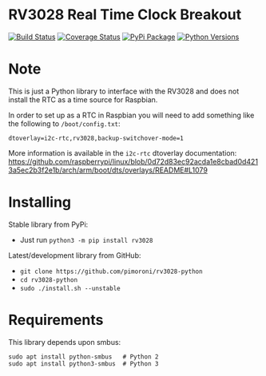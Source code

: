 # RV3028 Real Time Clock Breakout

[![Build Status](https://shields.io/github/workflow/status/pimoroni/rv3028-python/Python%20Tests.svg)](https://github.com/pimoroni/rv3028-python/actions/workflows/test.yml)
[![Coverage Status](https://coveralls.io/repos/github/pimoroni/rv3028-python/badge.svg?branch=master)](https://coveralls.io/github/pimoroni/rv3028-python?branch=master)
[![PyPi Package](https://img.shields.io/pypi/v/rv3028.svg)](https://pypi.python.org/pypi/rv3028)
[![Python Versions](https://img.shields.io/pypi/pyversions/rv3028.svg)](https://pypi.python.org/pypi/rv3028)

# Note

This is just a Python library to interface with the RV3028 and does not install the RTC as a time source for Raspbian.

In order to set up as a RTC in Raspbian you will need to add something like the following to `/boot/config.txt`:

```
dtoverlay=i2c-rtc,rv3028,backup-switchover-mode=1
```

More information is available in the `i2c-rtc` dtoverlay documentation: https://github.com/raspberrypi/linux/blob/0d72d83ec92acda1e8cbad0d4213a5ec2b3f2e1b/arch/arm/boot/dts/overlays/README#L1079

# Installing

Stable library from PyPi:

* Just run `python3 -m pip install rv3028`

Latest/development library from GitHub:

* `git clone https://github.com/pimoroni/rv3028-python`
* `cd rv3028-python`
* `sudo ./install.sh --unstable`

# Requirements

This library depends upon smbus:

```
sudo apt install python-smbus   # Python 2
sudo apt install python3-smbus  # Python 3
```

